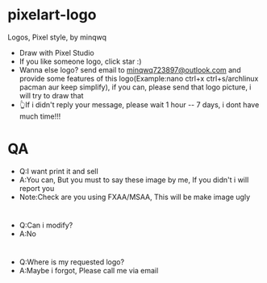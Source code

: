 # pixelart-logo
Logos, Pixel style, by minqwq

- Draw with Pixel Studio
- If you like someone logo, click star :)
- Wanna else logo? send email to minqwq723897@outlook.com and provide some features of this logo(Example:nano   ctrl+x   ctrl+s/archlinux   pacman   aur   keep simplify), if you can, please send that logo picture, i will try to draw that
- 👆If i didn't reply your message, please wait 1 hour -- 7 days, i dont have much time!!!

# QA

- Q:I want print it and sell
- A:You can, But you must to say these image by me, If you didn't i will report you
- Note:Check are you using FXAA/MSAA, This will be make image ugly
#
- Q:Can i modify?
- A:No
#
- Q:Where is my requested logo?
- A:Maybe i forgot, Please call me via email
